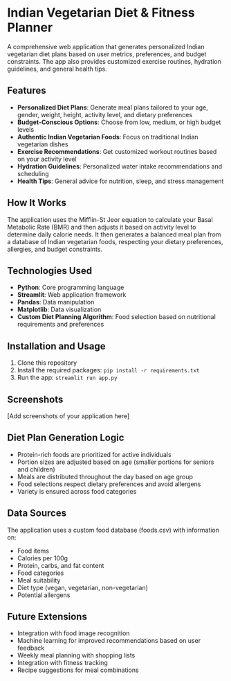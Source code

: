 # Indian Vegetarian Diet & Fitness Planner

A comprehensive web application that generates personalized Indian vegetarian diet plans based on user metrics, preferences, and budget constraints. The app also provides customized exercise routines, hydration guidelines, and general health tips.

## Features

- **Personalized Diet Plans**: Generate meal plans tailored to your age, gender, weight, height, activity level, and dietary preferences
- **Budget-Conscious Options**: Choose from low, medium, or high budget levels
- **Authentic Indian Vegetarian Foods**: Focus on traditional Indian vegetarian dishes
- **Exercise Recommendations**: Get customized workout routines based on your activity level
- **Hydration Guidelines**: Personalized water intake recommendations and scheduling
- **Health Tips**: General advice for nutrition, sleep, and stress management

## How It Works

The application uses the Mifflin-St Jeor equation to calculate your Basal Metabolic Rate (BMR) and then adjusts it based on activity level to determine daily calorie needs. It then generates a balanced meal plan from a database of Indian vegetarian foods, respecting your dietary preferences, allergies, and budget constraints.

## Technologies Used

- **Python**: Core programming language
- **Streamlit**: Web application framework
- **Pandas**: Data manipulation
- **Matplotlib**: Data visualization
- **Custom Diet Planning Algorithm**: Food selection based on nutritional requirements and preferences

## Installation and Usage

1. Clone this repository
2. Install the required packages: `pip install -r requirements.txt`
3. Run the app: `streamlit run app.py`

## Screenshots

[Add screenshots of your application here]

## Diet Plan Generation Logic

- Protein-rich foods are prioritized for active individuals
- Portion sizes are adjusted based on age (smaller portions for seniors and children)
- Meals are distributed throughout the day based on age group
- Food selections respect dietary preferences and avoid allergens
- Variety is ensured across food categories

## Data Sources

The application uses a custom food database (foods.csv) with information on:
- Food items
- Calories per 100g
- Protein, carbs, and fat content
- Food categories
- Meal suitability
- Diet type (vegan, vegetarian, non-vegetarian)
- Potential allergens

## Future Extensions

- Integration with food image recognition
- Machine learning for improved recommendations based on user feedback
- Weekly meal planning with shopping lists
- Integration with fitness tracking
- Recipe suggestions for meal combinations 